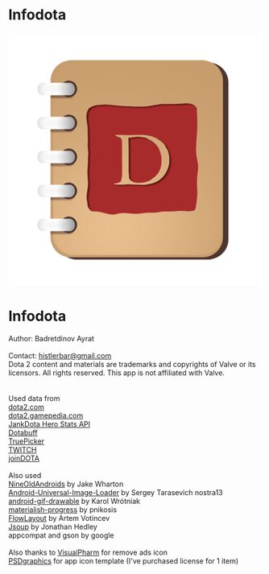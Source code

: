 # Infodota
<img src="icon.png"/>
<h1>Infodota</h1>

Author: Badretdinov Ayrat<br /><br />
Contact: histlerbar@gmail.com<br />
        Dota 2 content and materials are trademarks and copyrights of Valve or its licensors. All rights reserved. This app is not affiliated with Valve.<br /><br /><br />
        Used data from<br />
<a href="http://dota2.com/">dota2.com</a><br />
<a href="http://dota2.gamepedia.com/">dota2.gamepedia.com</a><br />
<a href="http://dotaheroes.herokuapp.com/">JankDota Hero Stats API</a><br />
<a href="http://dotabuff.com/">Dotabuff</a><br />
<a href="http://truepicker.com">TruePicker</a><br />
<a href="http://www.twitch.tv/">TWITCH</a><br />
<a href="http://www.joindota.com/">joinDOTA</a><br /><br />
        Also used<br />
<a href="http://nineoldandroids.com/">NineOldAndroids</a> by Jake Wharton<br />
<a href="https://github.com/nostra13/Android-Universal-Image-Loader">Android-Universal-Image-Loader</a> by Sergey Tarasevich nostra13<br />
<a href="https://github.com/koral--/android-gif-drawable">android-gif-drawable</a> by Karol Wrótniak<br />
<a href="https://github.com/pnikosis/materialish-progress">materialish-progress</a> by pnikosis<br />
<a href="https://github.com/ApmeM/android-flowlayout">FlowLayout</a> by Artem Votincev<br />
<a href="http://jsoup.org/">Jsoup</a> by Jonathan Hedley<br />
appcompat and gson by google<br /><br />
Also thanks to <a href="http://www.visualpharm.com">VisualPharm</a> for remove ads icon<br />
<a href="http://www.psdgraphics.com/">PSDgraphics</a> for app icon template (I've purchased license for 1 item)
